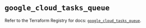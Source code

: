 # `google_cloud_tasks_queue`

Refer to the Terraform Registry for docs: [`google_cloud_tasks_queue`](https://registry.terraform.io/providers/hashicorp/google/6.21.0/docs/resources/cloud_tasks_queue).
